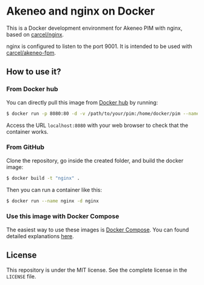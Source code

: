 # Akeneo and nginx on Docker

This is a Docker development environment for Akeneo PIM with nginx, based on [carcel/nginx](https://hub.docker.com/r/carcel/nginx).

nginx is configured to listen to the port 9001. It is intended to be used with [carcel/akeneo-fpm](https://hub.docker.com/r/carcel/akeneo-fpm).

## How to use it?

### From Docker hub

You can directly pull this image from [Docker hub](https://hub.docker.com/r/carcel/akeneo-nginx/) by running:

```bash
$ docker run -p 8080:80 -d -v /path/to/your/pim:/home/docker/pim --name nginx carcel/akeneo-nginx
```

Access the URL `localhost:8080` with your web browser to check that the container works.

### From GitHub

Clone the repository, go inside the created folder, and build the docker image:

```bash
$ docker build -t "nginx" .
```

Then you can run a container like this:

```bash
$ docker run --name nginx -d nginx
```

### Use this image with Docker Compose

The easiest way to use these images is [Docker Compose](https://docs.docker.com/compose/). You can found detailed explanations [here](https://github.com/damien-carcel/Dockerfiles/blob/master/COMPOSE.md).

## License

This repository is under the MIT license. See the complete license in the `LICENSE` file.
